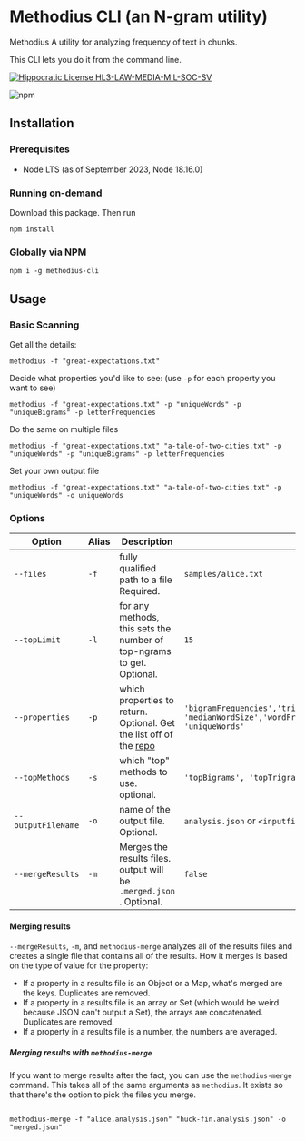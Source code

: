 # Methodius CLI (an N-gram utility)

Methodius A utility for analyzing frequency of text in chunks.

This CLI lets you do it from the command line.

[![Hippocratic License HL3-LAW-MEDIA-MIL-SOC-SV](https://img.shields.io/static/v1?label=Hippocratic%20License&message=HL3-LAW-MEDIA-MIL-SOC-SV&labelColor=5e2751&color=bc8c3d)](https://firstdonoharm.dev/version/3/0/law-media-mil-soc-sv.html)

![npm](https://img.shields.io/npm/dm/methodius-cli)

## Installation

### Prerequisites

- Node LTS (as of September 2023, Node 18.16.0)


### Running on-demand

Download this package. Then run

```shell
npm install
```

### Globally via NPM

```shell
npm i -g methodius-cli
```

## Usage

### Basic Scanning

Get all the details:

```shell
methodius -f "great-expectations.txt"
```

Decide what properties you'd like to see:
(use `-p` for each property you want to see)

```shell
methodius -f "great-expectations.txt" -p "uniqueWords" -p "uniqueBigrams" -p letterFrequencies
```

Do the same on multiple files

```shell
methodius -f "great-expectations.txt" "a-tale-of-two-cities.txt" -p "uniqueWords" -p "uniqueBigrams" -p letterFrequencies
```

Set your own output file

```shell
methodius -f "great-expectations.txt" "a-tale-of-two-cities.txt" -p "uniqueWords" -o uniqueWords 
```


### Options

| Option | Alias | Description   | Defaults  |
|---|---|---|---|
| `--files` |`-f`  | fully qualified path to a file Required. | `samples/alice.txt` |
| `--topLimit` |`-l`  | for any methods, this sets the number of top-ngrams to get. Optional. | `15` |
| `--properties` | `-p`  |  which properties to return. Optional. Get the list off of the [repo](https://github.com/paceaux/methodius) | `'bigramFrequencies','trigramFrequencies','letterFrequencies','meanWordSize',  'medianWordSize','wordFrequencies','bigramPositions','trigramPositions',  'uniqueWords'` |
| `--topMethods` | `-s`  |  which "top" methods to use. optional. |  `'topBigrams', 'topTrigrams','topWords',`|
| `--outputFileName` | `-o`  | name of the output file. Optional. | `analysis.json` or `<inputfilename>.analysis.json` if multiple files  |
| `--mergeResults`| `-m`  | Merges the results files. output will be `.merged.json` . Optional. | `false`|

#### Merging results

`--mergeResults`, `-m`, and `methodius-merge` analyzes all of the results files and creates a single file that contains all of the results. How it merges is based on the type of value for the property:

- If a property in a results file is an Object or a Map, what's merged are the keys. Duplicates are removed.
- If a property in a results file is an array or Set (which would be weird because JSON can't output a Set), the arrays are concatenated. Duplicates are removed.
- If a property in a results file is a number, the numbers are averaged.

##### Merging results with `methodius-merge`

If you want to merge results after the fact, you can use the `methodius-merge` command. This takes all of the same arguments as `methodius`. It exists so that there's the option to pick the files you merge.

```shell

methodius-merge -f "alice.analysis.json" "huck-fin.analysis.json" -o "merged.json"
```
